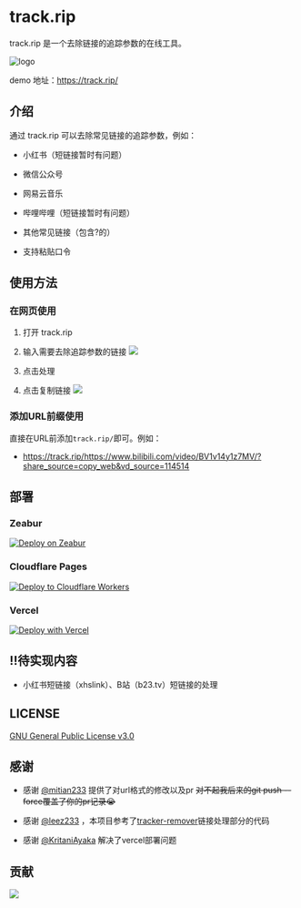 # track.rip

track.rip 是一个去除链接的追踪参数的在线工具。

![logo](public/favicon.jpg)

demo 地址：https://track.rip/

## 介绍

通过 track.rip 可以去除常见链接的追踪参数，例如：

- 小红书（短链接暂时有问题）

- 微信公众号

- 网易云音乐

- 哔哩哔哩（短链接暂时有问题）

- 其他常见链接（包含?的）

- 支持粘贴口令

## 使用方法

### 在网页使用

1. 打开 track.rip

2. 输入需要去除追踪参数的链接
![](https://cdn.statically.io/gh/stvlynn/cloudimg@master/blog/2310/截屏2024-08-05-16.56.03.3r1rx81dwkc0.webp)

3. 点击处理

4. 点击复制链接
![](https://cdn.statically.io/gh/stvlynn/cloudimg@master/blog/2310/截屏2024-08-05-16.54.49.699wmfxsnsg0.webp)

### 添加URL前缀使用

直接在URL前添加`track.rip/`即可。例如：

- https://track.rip/https://www.bilibili.com/video/BV1v14y1z7MV/?share_source=copy_web&vd_source=114514

## 部署

### Zeabur

[![Deploy on Zeabur](https://zeabur.com/button.svg)](https://zeabur.com/templates/H64N92?referralCode=stvlynn)

### Cloudflare Pages

[![Deploy to Cloudflare Workers](https://deploy.workers.cloudflare.com/button)](https://deploy.workers.cloudflare.com/?url=https://github.com/stvlynn/track.rip)

### Vercel

[![Deploy with Vercel](https://vercel.com/button)](https://vercel.com/new/clone?repository-url=https%3A%2F%2Fgithub.com%2Fstvlynn%2Ftrack.rip)

## ‼️待实现内容

- 小红书短链接（xhslink）、B站（b23.tv）短链接的处理

## LICENSE

[GNU General Public License v3.0](LICENSE)

## 感谢

- 感谢 [@mitian233](https://github.com/mitian233) 提供了对url格式的修改以及pr ~~对不起我后来的git push --force覆盖了你的pr记录😭~~

- 感谢 [@leez233](https://github.com/leez233) ，本项目参考了[tracker-remover](https://github.com/leez233/tracker-remover)链接处理部分的代码

- 感谢 [@KritaniAyaka](https://github.com/KiritaniAyaka) 解决了vercel部署问题

## 贡献

<a href="https://github.com/OWNER/REPO/graphs/contributors">
  <img src="https://contrib.rocks/image?repo=stvlynn/track.rip" />
</a>

